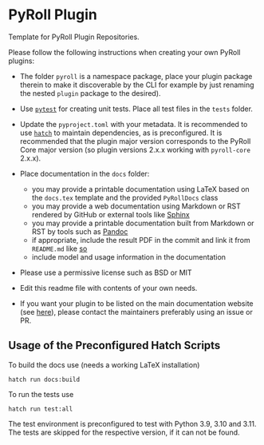 # PyRoll Plugin

Template for PyRoll Plugin Repositories.

Please follow the following instructions when creating your own PyRoll plugins:

- The folder `pyroll` is a namespace package, place your plugin package therein to make it discoverable by the CLI for example by just renaming the nested `plugin` package to the desired).

- Use [`pytest`](https://docs.pytest.org) for creating unit tests. Place all test files in the `tests` folder.

- Update the `pyproject.toml` with your metadata. It is recommended to use [`hatch`](https://hatch.pypa.io) to maintain dependencies, as is preconfigured. It is recommended that the plugin major version corresponds to the PyRoll Core major version (so plugin versions 2.x.x working with `pyroll-core` 2.x.x).

- Place documentation in the `docs` folder:
    - you may provide a printable documentation using LaTeX based on the `docs.tex` template and the
      provided `PyRollDocs` class
    - you may provide a web documentation using Markdown or RST rendered by GitHub or external tools
      like [Sphinx](https://www.sphinx-doc.org)
    - you may provide a printable documentation built from Markdown or RST by tools such
      as [Pandoc](https://pandoc.org/)
    - if appropriate, include the result PDF in the commit and link it from `README.md` like [so](docs/docs.pdf)
    - include model and usage information in the documentation

- Please use a permissive license such as BSD or MIT

- Edit this readme file with contents of your own needs.
    
- If you want your plugin to be listed on the main documentation website (see [here](https://pyroll.readthedocs.io/en/latest/plugins/index.html)), please contact the maintainers preferably using an issue or PR.

## Usage of the Preconfigured Hatch Scripts

To build the docs use (needs a working LaTeX installation)

    hatch run docs:build

To run the tests use

    hatch run test:all

The test environment is preconfigured to test with Python 3.9, 3.10 and 3.11.
The tests are skipped for the respective version, if it can not be found.